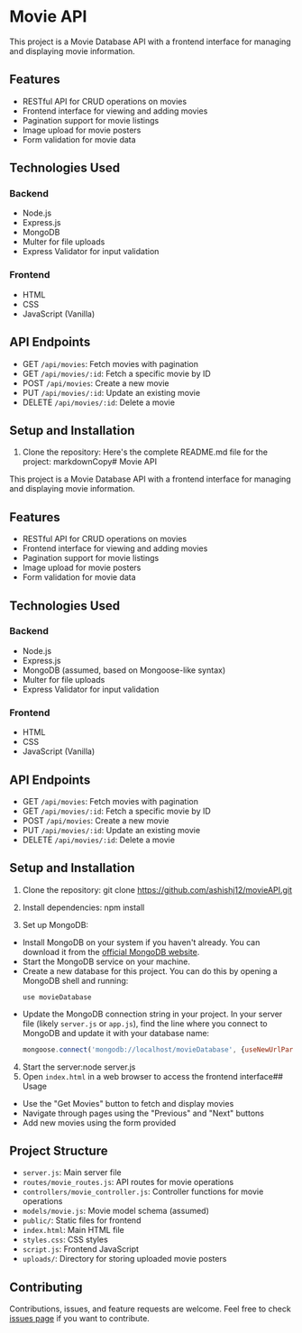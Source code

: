 # Movie API

This project is a Movie Database API with a frontend interface for managing and displaying movie information.

## Features

- RESTful API for CRUD operations on movies
- Frontend interface for viewing and adding movies
- Pagination support for movie listings
- Image upload for movie posters
- Form validation for movie data

## Technologies Used

### Backend
- Node.js
- Express.js
- MongoDB 
- Multer for file uploads
- Express Validator for input validation

### Frontend
- HTML
- CSS
- JavaScript (Vanilla)

## API Endpoints

- GET `/api/movies`: Fetch movies with pagination
- GET `/api/movies/:id`: Fetch a specific movie by ID
- POST `/api/movies`: Create a new movie
- PUT `/api/movies/:id`: Update an existing movie
- DELETE `/api/movies/:id`: Delete a movie

## Setup and Installation

1. Clone the repository: Here's the complete README.md file for the project:
markdownCopy# Movie API

This project is a Movie Database API with a frontend interface for managing and displaying movie information.

## Features

- RESTful API for CRUD operations on movies
- Frontend interface for viewing and adding movies
- Pagination support for movie listings
- Image upload for movie posters
- Form validation for movie data

## Technologies Used

### Backend
- Node.js
- Express.js
- MongoDB (assumed, based on Mongoose-like syntax)
- Multer for file uploads
- Express Validator for input validation

### Frontend
- HTML
- CSS
- JavaScript (Vanilla)

## API Endpoints

- GET `/api/movies`: Fetch movies with pagination
- GET `/api/movies/:id`: Fetch a specific movie by ID
- POST `/api/movies`: Create a new movie
- PUT `/api/movies/:id`: Update an existing movie
- DELETE `/api/movies/:id`: Delete a movie

## Setup and Installation

1. Clone the repository:
git clone https://github.com/ashishj12/movieAPI.git

2. Install dependencies: npm install
3. Set up MongoDB:
- Install MongoDB on your system if you haven't already. You can download it from the [official MongoDB website](https://www.mongodb.com/try/download/community).
- Start the MongoDB service on your machine.
- Create a new database for this project. You can do this by opening a MongoDB shell and running:
  ```
  use movieDatabase
  ```
- Update the MongoDB connection string in your project. In your server file (likely `server.js` or `app.js`), find the line where you connect to MongoDB and update it with your database name:
  ```javascript
  mongoose.connect('mongodb://localhost/movieDatabase', {useNewUrlParser: true, useUnifiedTopology: true});
  ```

4. Start the server:node server.js
5. Open `index.html` in a web browser to access the frontend interface## Usage

- Use the "Get Movies" button to fetch and display movies
- Navigate through pages using the "Previous" and "Next" buttons
- Add new movies using the form provided

## Project Structure

- `server.js`: Main server file
- `routes/movie_routes.js`: API routes for movie operations
- `controllers/movie_controller.js`: Controller functions for movie operations
- `models/movie.js`: Movie model schema (assumed)
- `public/`: Static files for frontend
- `index.html`: Main HTML file
- `styles.css`: CSS styles
- `script.js`: Frontend JavaScript
- `uploads/`: Directory for storing uploaded movie posters

## Contributing

Contributions, issues, and feature requests are welcome. Feel free to check [issues page](https://github.com/ashishj12/movieAPI/issues) if you want to contribute.

